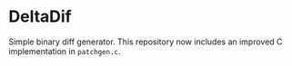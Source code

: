 # DeltaDif

Simple binary diff generator.
This repository now includes an improved C implementation in `patchgen.c`.
